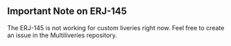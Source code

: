 ## Important Note on ERJ-145

The ERJ-145 is not working for custom liveries right now. Feel free to create an issue in the Multiliveries repository.
